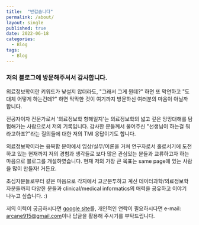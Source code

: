 ```yaml
---
title:  "반갑습니다"
permalink: /about/
layout: single
published: true
date: 2022-06-18
categories:
  - Blog
tags:
  - Blog
---
```


### 저의 블로그에 방문해주셔서 감사합니다.

의료정보학이란 키워드가 낯설지 않더라도,
"그래서 그게 뭔데?" 하면 또 막연하고 "도대체 어떻게 하는건데?" 하면 막막한 것이 여기까지 방문하신 여러분의 마음이 아닐까 합니다.

전공자이자 전문가로서 '의료정보학 항해일지'는 의료정보학의 넓고 깊은 망망대해를 탐험해가는 사람으로서 저의 기록입니다.
감사한 분들께서 물어주신 "선생님이 하는걸 뭐라고하죠?"라는 질의들에 대한 저의 TMI 응답이기도 합니다.

의료정보학이라는 융복합 분야에서 임상/실무/이론을 거쳐 연구자로서 홀로서기에 도전하고 있는 현재까지
저의 경험과 생각들로 보다 많은 관심있는 분들과 교류하고자 하는 마음으로 블로그를 개설하였습니다.
현재 저의 가장 큰 목표는 same page에 있는 사람을 많이 만들자! 거든요.

초심자분들로부터 같은 마음으로 각지에서 고군분투하고 계신 데이터과학/의료정보학자분들까지 
다양한 분들과 clinical/medical informatics의 매력을 공유하고 이야기 나누고 싶습니다. :)

저의 이력이 궁금하시다면 [google site](https://sites.google.com/view/hyojungkim)를,
개인적인 연락이 필요하시다면 e-mail: <arcane915@gmail.com>이나 답글을 활용해 주시기를 부탁드립니다.

